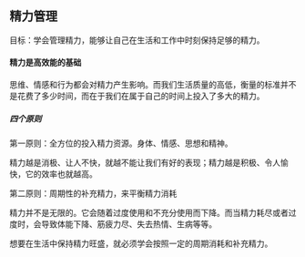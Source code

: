 ## 精力管理

目标：学会管理精力，能够让自己在生活和工作中时刻保持足够的精力。

#### 精力是高效能的基础

思维、情感和行为都会对精力产生影响。而我们生活质量的高低，衡量的标准并不是花费了多少时间，而在于我们在属于自己的时间上投入了多大的精力。

##### 四个原则

第一原则：全方位的投入精力资源。身体、情感、思想和精神。

精力越是消极、让人不快，就越不能让我们有好的表现；精力越是积极、令人愉快，它的效率也就越高。

第二原则：周期性的补充精力，来平衡精力消耗

精力并不是无限的。它会随着过度使用和不充分使用而下降。而当精力耗尽或者过度时，会导致体能下降、筋疲力尽、失去热情、生病等等。

想要在生活中保持精力旺盛，就必须学会按照一定的周期消耗和补充精力。